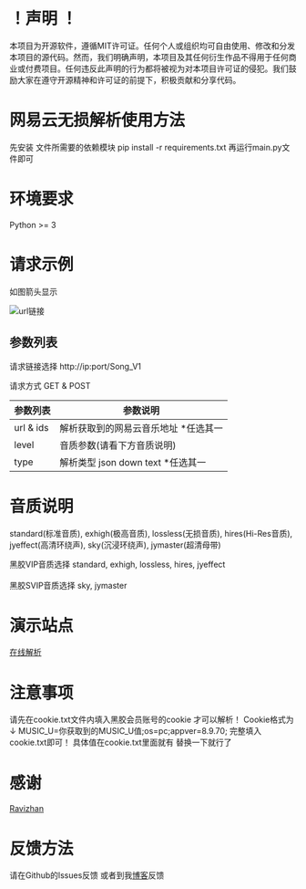 # ！声明 ！
本项目为开源软件，遵循MIT许可证。任何个人或组织均可自由使用、修改和分发本项目的源代码。然而，我们明确声明，本项目及其任何衍生作品不得用于任何商业或付费项目。任何违反此声明的行为都将被视为对本项目许可证的侵犯。我们鼓励大家在遵守开源精神和许可证的前提下，积极贡献和分享代码。

# 网易云无损解析使用方法
先安装 文件所需要的依赖模块 
pip install -r requirements.txt
再运行main.py文件即可

# 环境要求
Python >= 3

# 请求示例

如图箭头显示

![url链接](https://raw.githubusercontent.com/Suxiaoqinx/Netease_url/main/620598f6-a651-4698-bfbc-7a5a904a8609.png)

## 参数列表

请求链接选择 http://ip:port/Song_V1 

请求方式 GET & POST

|  参数列表  | 参数说明 |
|  ----  | ---- |
| url & ids | 解析获取到的网易云音乐地址  *任选其一|
| level | 音质参数(请看下方音质说明) |
| type | 解析类型 json down text *任选其一 |

# 音质说明
standard(标准音质), exhigh(极高音质), lossless(无损音质), hires(Hi-Res音质), jyeffect(高清环绕声), sky(沉浸环绕声), jymaster(超清母带)

黑胶VIP音质选择 standard, exhigh, lossless, hires, jyeffect <br> <br>
黑胶SVIP音质选择 sky, jymaster

# 演示站点
[在线解析](https://api.toubiec.cn/wyapi.html)

# 注意事项
请先在cookie.txt文件内填入黑胶会员账号的cookie 才可以解析！
Cookie格式为↓
MUSIC_U=你获取到的MUSIC_U值;os=pc;appver=8.9.70; 完整填入cookie.txt即可！
具体值在cookie.txt里面就有 替换一下就行了

# 感谢
[Ravizhan](https://github.com/ravizhan)

# 反馈方法
请在Github的lssues反馈 或者到我[博客](https://www.toubiec.cn)反馈
